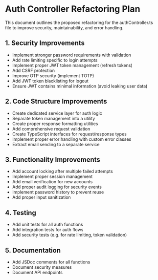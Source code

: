 # Auth Controller Refactoring Plan

This document outlines the proposed refactoring for the authController.ts file
to improve security, maintainability, and error handling.

## 1. Security Improvements

- Implement stronger password requirements with validation
- Add rate limiting specific to login attempts
- Implement proper JWT token management (refresh tokens)
- Add CSRF protection
- Improve OTP security (implement TOTP)
- Add JWT token blacklisting for logout
- Ensure JWT contains minimal information (avoid leaking user data)

## 2. Code Structure Improvements

- Create dedicated service layer for auth logic
- Separate token management into a utility
- Create proper response formatting utilities
- Add comprehensive request validation
- Create TypeScript interfaces for request/response types
- Implement proper error handling with custom error classes
- Extract email sending to a separate service

## 3. Functionality Improvements

- Add account locking after multiple failed attempts
- Implement proper session management
- Add email verification for new accounts
- Add proper audit logging for security events
- Implement password history to prevent reuse
- Add proper input sanitization

## 4. Testing

- Add unit tests for all auth functions
- Add integration tests for auth flows
- Add security tests (e.g. for rate limiting, token validation)

## 5. Documentation

- Add JSDoc comments for all functions
- Document security measures
- Document API endpoints
